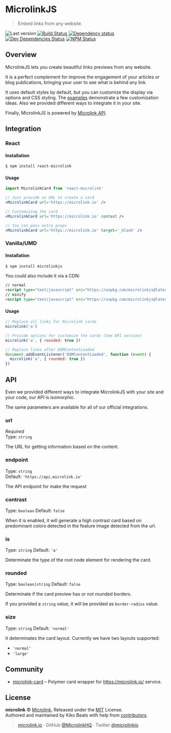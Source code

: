 # MicrolinkJS

> Embed links from any website.

![Last version](https://img.shields.io/github/tag/microlinkhq/react-microlink.svg?style=flat-square)
[![Build Status](https://img.shields.io/travis/microlinkhq/react-microlink/master.svg?style=flat-square)](https://travis-ci.org/microlinkhq/react-microlink)
[![Dependency status](https://img.shields.io/david/microlinkhq/react-microlink.svg?style=flat-square)](https://david-dm.org/microlinkhq/react-microlink)
[![Dev Dependencies Status](https://img.shields.io/david/dev/microlinkhq/react-microlink.svg?style=flat-square)](https://david-dm.org/microlinkhq/react-microlink#info=devDependencies)
[![NPM Status](https://img.shields.io/npm/dm/react-microlink.svg?style=flat-square)](https://www.npmjs.org/package/react-microlink)

## Overview

MicrolinkJS lets you create beautiful links previews from any website.

It is a perfect complement for improve the engagement of your articles or blog publications, bringing your user to see what is behind any link.

It uses default styles by default, but you can customize the display via options and CSS styling. The [examples](/examples) demonstrate a few customization ideas. Also we provided different ways to integrate it in your site.

Finally, MicrolinkJS is powered by [Microlink API](https://docs.microlink.io).

## Integration

### React

#### Installation

```sh
$ npm install react-microlink
```

#### Usage

```jsx
import MicrolinkCard from 'react-microlink'

// Just provide an URL to create a card
<MicrolinkCard url='https://microlink.io' />

// Customizing the card
<MicrolinkCard url='https://microlink.io' contast />

// You can pass extra props
<MicrolinkCard url='https://microlink.io' target='_blank' />
```

### Vanilla/UMD

#### Installation

```sh
$ npm install microlinkjs
```

You could also include it via a CDN:

````html
// normal
<script type="text/javascript" src="https://unpkg.com/microlinkjs@latest/umd/microlink.js"></script>
// minify
<script type="text/javascript" src="https://unpkg.com/microlinkjs@latest/umd/microlink.min.js"></script>
````

#### Usage

```js
// Replace all links for Microlink cards
microlink('a')

// Provide options for customize the cards (See API section)
microlink('a', { rounded: true })

// Replace links after DOMContentLoaded
document.addEventListener('DOMContentLoaded', function (event) {
  microlink('a', { rounded: true })
})
```

## API

Even we provided different ways to integrate MicrolinkJS with your site and your code, our API is isomorphic.

The same parameters are available for all of our official integrations.

### url

*Required*<br>
Type: `string`

The URL for getting information based on the content.

### endpoint

Type: `string`<br>
Default: `'https://api.microlink.io'`

The API endpoint for make the request

### contrast

Type: `boolean`
Default: `false`

When it is enabled, it will generate a high contrast card based on predominant colors detected in the feature image detected from the url.

### is

Type: `string`
Default: `'a'`

Determinate the type of the root node element for rendering the card.

### rounded

Type: `boolean|string`
Default: `false`

Determinate if the card preview has or not rounded borders.

If you provided a `string` value, it will be provided as `border-radius` value.

### size

Type: `string`
Default: `'normal'`

It determinates the card layout. Currently we have two layouts supported:

- `'normal'`
- `'large'`

## Community

- [microlink-card](https://github.com/jroji/microlink-card) – Polymer card wrapper for https://microlink.io/ service.

## License

**microlink** © [Microlink](https://microlink.io), Released under the [MIT](https://github.com/Kikobeats/free-email-domains/blob/master/LICENSE.md) License.<br>
Authored and maintained by Kiko Beats with help from [contributors](https://github.com/Kikobeats/free-email-domains/contributors).

> [microlink.io](https://microlink.io) · GitHub [@MicrolinkHQ](https://github.com/microlinkhq) · Twitter [@microlinkio](https://twitter.com/microlinkio)
